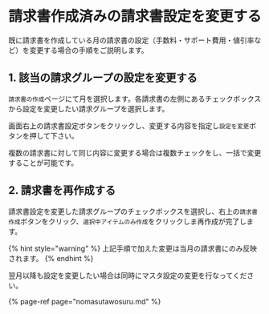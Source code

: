 # 請求書作成済みの請求書設定を変更する

既に請求書を作成している月の請求書の設定（手数料・サポート費用・値引率など）を変更する場合の手順をご説明します。

## 1. 該当の請求グループの設定を変更する

`請求書の作成`ページにて月を選択します。各請求書の左側にあるチェックボックスから設定を変更したい請求グループを選択します。

画面右上の請求書設定ボタンをクリックし、変更する内容を指定し`設定を変更`ボタンを押して下さい。

複数の請求書に対して同じ内容に変更する場合は複数チェックをし、一括で変更することが可能です。

## 2. 請求書を再作成する

請求書設定を変更した請求グループのチェックボックスを選択し、右上の`請求書作成`ボタンをクリック、`選択中アイテムのみ作成`をクリックしま再作成が完了します。

{% hint style="warning" %}
上記手順で加えた変更は当月の請求書にのみ反映されます。
{% endhint %}

翌月以降も設定を変更したい場合は同時にマスタ設定の変更を行なってください。

{% page-ref page="nomasutawosuru.md" %}


